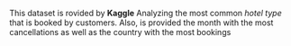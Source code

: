 This dataset is rovided by  **Kaggle**
Analyzing the most common *hotel type* that is booked by customers. Also, is provided the month with the most cancellations as well as the country with the most bookings
